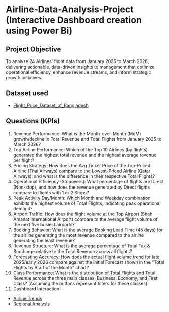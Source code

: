 # Airline-Data-Analysis-Project (Interactive Dashboard creation using Power Bi)
## Project Objective
To analyze 24 Airlines' flight data from January 2025 to March 2026, delivering actionable, data-driven insights to management that optimize operational efficiency, enhance revenue streams, and inform strategic growth initiatives.
## Dataset used
- <a href="https://github.com/RakibRahull/Airline-Data-Analysis-Project/blob/main/Flight_Price_Dataset_of_Bangladesh.xlsx">Flight_Price_Dataset_of_Bangladesh</a>
## Questions (KPIs)
1. Revenue Performance: What is the Month-over-Month (MoM) growth/decline in Total Revenue and Total Flights from January 2025 to March 2026?
2. Top Airline Performance: Which of the Top 10 Airlines (by flights) generated the highest total revenue and the highest average revenue per flight?
3. Pricing Strategy: How does the Avg Ticket Price of the Top-Priced Airline (Thai Airways) compare to the Lowest-Priced Airline (Qatar Airways), and what is the difference in their respective Total Flights?
4. Operational Efficiency (Stopovers): What percentage of flights are Direct (Non-stop), and how does the revenue generated by Direct flights compare to flights with 1 or 2 Stops?
5. Peak Activity Day/Month: Which Month and Weekday combination exhibits the highest volume of Total Flights, indicating peak operational demand?
6. Airport Traffic: How does the flight volume at the Top Airport (Shah Amanat International Airport) compare to the average flight volume of the next five busiest airports?
7. Booking Behavior: What is the average Booking Lead Time (45 days) for the airline generating the most revenue compared to the airline generating the least revenue?
8. Revenue Structure: What is the average percentage of Total Tax & Surcharge relative to the Total Revenue across all flights?
9. Forecasting Accuracy: How does the actual flight volume trend for late 2025/early 2026 compare against the initial Forecast shown in the "Total Flights by Start of the Month" chart?
10. Class Performance: What is the distribution of Total Flights and Total Revenue across the three main classes: Business, Economy, and First Class? (Assuming the buttons represent filters for these classes).
11. Dashboard Interaction- 
- <a href="https://github.com/RakibRahull/Airline-Data-Analysis-Project/blob/main/Airline%20Trends.PNG">Airline Trends</a>
- <a href="https://github.com/RakibRahull/Airline-Data-Analysis-Project/blob/main/Monthly%20%26%20Weekly%20Flight%20Trends.PNG">Regional Analysis</a>



